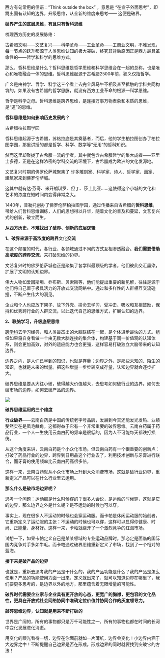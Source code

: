 
西方有句常用的俚语：”Think outside the box” ，意思是 “在盒子外面思考”，即跳出固有认知的边界，升级思维，从全新的维度来思考—— 这便是破界。

**破界产生的底层思维，有且只有哲科思维**

梳理西方历史的发展脉络：

古希腊文明——文艺复兴——科学革命——工业革命——工商业文明，不难发现，每一节点的跃升都源于人类思维认知的极大突破，终究其背后原因正是西方最具革命性的——哲学和科学的思维方式。

那么，哲科思维是什么？哲科思维是哲学思维和科学思维合在一起的总称，也是唯心和唯物融合一体的思维。哲科思维起源于古希腊2500年前，狭义仅指哲学。

广义是由神学、哲学、科学这三个看上去完全风马牛不相及甚至抵触的学科共同构筑的。如果没有古希腊的哲学思脉，就没有西方工业革命的根源—科学思维。

哲学是科学之母。哲科思维是跨界思维，是连接万事万物表象和本质的思维，是“道”的思维。

**哲科思维是如何影响历史发展的？**

古希腊柏拉图学园

哲科思维起源于古希腊，苏格拉底是其奠基者，而后，他的学生柏拉图创办了柏拉图学园，那里讲授的都是哲学、科学、数学等“无用”的哲科知识。

然而这里却聚拢了古希腊一流的学者，其中就包含古希腊哲学的集大成者——亚里士多德，正是在这样浓密的学科交流的环境下，古希腊成为欧洲的文化发源地。

文艺复兴时期的佛罗伦萨城聚集了 许多雕刻家、科学家、诗人、哲学家、画家、建筑家来到佛罗伦萨城。

这其中就有达·芬奇、米开朗琪罗、但丁、莎士比亚……这使得这个小城的文化和艺术的浓度在短时间内变得非常之大。

1440年，普勒托创办了佛罗伦萨柏拉图学园，通过传播来自古希腊的**哲科思维**，带给人们哲科思维训练，人们的思想得以升华，随着文化的普及和蔓延，文艺复兴式的创新，破立而生。

**从西方历史，不难找出了破界、创新的底层逻辑**

**1、破界来源于高浓度的跨界**文化**交流**

在这个颠覆的时代，各行业、各领域通过不同的方式互相渗透融合。**我们需要借助高浓度的跨界交流**，来打破思维的边界。

文艺复兴时的佛罗伦萨城也正是聚集了各学科最顶级的学者，他们彼此交汇熏染，扩展了文明的认知边界。

伟大人物如爱因斯坦、乔布斯、贝索斯等，他们能提出重要的新见解，往往是源于他们将自己置于极具活力的开放式交流网络中。通过和多样性的人群相互交流碰撞，不断产生伟大的洞见。

企业和个人也应放下架子、放下外壳、拼命去学习、受冲击、吸收和互相鼓励，保持和优秀跨行业的人群交流，以此迭代自己的思维方式，扩展认知的边界。

**2、联脑学习，升级底层思维**

[跨学科](https://www.madewill.com/interdisciplinary/interdisciplinary-learning-2.html)去学习经典，和人类最杰出的大脑联结在一起，是个体进步最快的方式。组织如果将自身看做一个由无数大脑连接的集合体，构建基于同一价值观的认知体系，则会更加高效，对外的适应能力也会更强，这样容易打破独立大脑带来的认知边界。

边界之内，是人们已学到的知识，也就是存量；边界之外，是那些未知的、陌生的知识，也就是未来的增量。把这些增量一步步转变成存量，认知边界就会逐步扩大。

破界思维是要从大往小破，破得越大价值越大，去思考如何破行业的边界，如何去破市场的边界，如何去破产品的边界。

![](https://www.madewill.com/wp-content/uploads/2019/03/%E7%A0%B4%E8%A7%A3%E6%80%9D%E7%BB%B4.jpeg)

**破界思维运用的三个维度**

**行业破界**——云南白药是中国的传统老字号品牌，发展到今天还能发光发热、业绩斐然实在是凤毛麟角，这都得益于它有一个非常重要的破界思维。云南白药属于药品行业，一个人一生使用云南白药的频率是很低的，因为人不可能每天都跌打损伤。

从这个角度来讲，云南白药是个小众化市场。但云南白药有一个很重要的创新点：打破了药品行业的边界，跨界到日用品这个行业去了，利用技术创新与牙膏进行联合，而牙膏的使用频率比云南白药高很多倍。

这样一来，云南白药就从小众化市场上升到大众消费市场，这就是破行业边界，重新定义产品可以在什么行业里去运用。

**那么什么是破市场边界呢？**

思考一个问题：运动服是什么时候穿的？很多人会说，是运动的时候穿，这就是它的边界，那么边界之外是什么呢？是不运动的时候也可以穿。

事实上，现在很多人不运动的时候也会穿运动服。而卡帕是休闲运动服的始创者，它重新定义了运动服的主张：不运动的时候也可以穿，这样可以显得你健康、时尚、正能量、身材好。这样一来，卡帕就绕开了一个激烈竞争的红海市场。

试想一下，如果卡帕定义自己是某某领域的专业运动品牌时，那必定是面临的国际国内竞争对手多如牛毛。而卡帕通过破界思维重新定义了市场，找到了一个相对的蓝海。

**接下来是破产品的边界**

也就是，重新去思考我的产品是干什么的，我的产品功能是什么？我的产品是怎么使用？产品的功能使用方面一出来，定义就出来了，就可以知道边界在哪里了，我们要更多思考的，是边界以外的地方，那里蕴含着无限增量的可能性。

**破界时代需要企业家与企业具有更开放的心态，更宽广的胸襟，更包容的文化品性，更具在开放式社会网络协同中准确定位价值并协同合作的灰度领导力。**

**敲碎思维边界，认知就是用来不断打破的**

世界是广阔的，所有的事物都只是万千可能性之一，所有的事物也都在时间的长河中变化发展进化消逝。

用变化的眼光看待一切，边界在你面前就如一片薄纸，边界会变化！小边界内涵于大边界之中！不断提醒自己边界是否在形成，形成边界的同时就要找到突破它的方法！
















